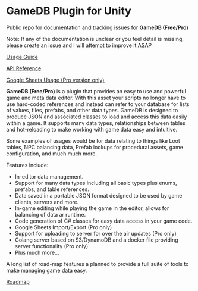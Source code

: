 # GameDB Plugin for Unity
Public repo for documentation and tracking issues for **GameDB (Free/Pro)**

Note: If any of the documentation is unclear or you feel detail is missing, please create an issue and I will attempt to improve it ASAP

[Usage Guide](../../wiki)

[API Reference](../../wiki/API-Reference)

[Google Sheets Usage (Pro version only)](../../wiki/Google-Sheets-Import-Export)

**GameDB (Free/Pro)** is a plugin that provides an easy to use and powerful game and meta data editor. With this asset your scripts no longer have to use hard-coded references and instead can refer to your database for lists of values, files, prefabs, and other data types. GameDB is designed to produce JSON and associated classes to load and access this data easily within a game. It supports many data types, relationships between tables and hot-reloading to make working with game data easy and intuitive.

Some examples of usages would be for data relating to things like Loot tables, NPC balancing data, Prefab lookups for procedural assets, game configuration, and much much more.</p>

Features include:

* In-editor data management.
* Support for many data types including all basic types plus enums, prefabs, and table references.
* Data saved in a portable JSON format designed to be used by game clients, servers and more.
* In-game editing while playing the game in the editor, allows for balancing of data ar runtime.
* Code generation of C# classes for easy data access in your game code.
* Google Sheets Import/Export (Pro only)
* Support for uploading to server for over the air updates (Pro only)
* Golang server based on S3/DynamoDB and a docker file providing server functionality (Pro only)
* Plus much more...

A long list of road-map features a planned to provide a full suite of tools to make managing game data easy.

[Roadmap](../../roadmap)
